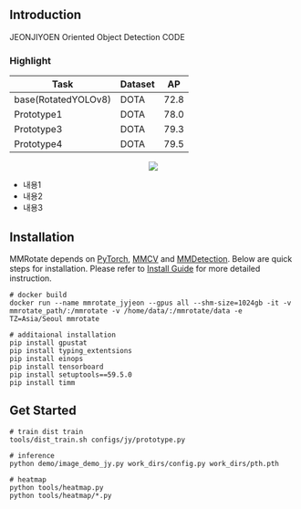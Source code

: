 

</div>

## Introduction

JEONJIYOEN Oriented Object Detection CODE 

### Highlight

| Task                     | Dataset | AP                                   | 
| ------------------------ | ------- | ------------------------------------ | 
| base(RotatedYOLOv8)      | DOTA    | 72.8                                 | 
| Prototype1               | DOTA    | 78.0                                 | 
| Prototype3               | DOTA    | 79.3                                 | 
| Prototype4               | DOTA    | 79.5                                 |      


<div align=center>
<img src="https://user-images.githubusercontent.com/12907710/208044554-1e8de6b5-48d8-44e4-a7b5-75076c7ebb71.png"/>
</div>


- 내용1
- 내용2
- 내용3

## Installation

MMRotate depends on [PyTorch](https://pytorch.org/), [MMCV](https://github.com/open-mmlab/mmcv) and [MMDetection](https://github.com/open-mmlab/mmdetection).
Below are quick steps for installation.
Please refer to [Install Guide](https://mmrotate.readthedocs.io/en/latest/install.html) for more detailed instruction.

```shell
# docker build 
docker run --name mmrotate_jyjeon --gpus all --shm-size=1024gb -it -v mmrotate_path/:/mmrotate -v /home/data/:/mmrotate/data -e TZ=Asia/Seoul mmrotate
```

```shell 
# additaional installation 
pip install gpustat
pip install typing_extentsions 
pip install einops
pip install tensorboard
pip install setuptools==59.5.0
pip install timm
```

## Get Started

```shell
# train dist train 
tools/dist_train.sh configs/jy/prototype.py 

# inference
python demo/image_demo_jy.py work_dirs/config.py work_dirs/pth.pth 

# heatmap
python tools/heatmap.py 
python tools/heatmap/*.py 
```

